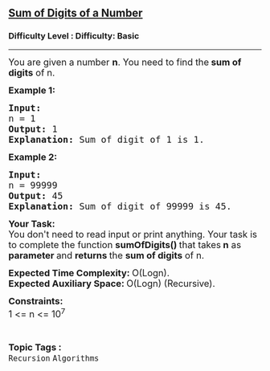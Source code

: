 <h2><a href="https://www.geeksforgeeks.org/problems/sum-of-digits-of-a-number/1?page=1&category=Recursion&sortBy=difficulty">Sum of Digits of a Number</a></h2><h3>Difficulty Level : Difficulty: Basic</h3><hr><div class="problems_problem_content__Xm_eO"><p><span style="font-size:18px">You are given a number <strong>n</strong>. You need to find the<strong> sum of digits</strong> of n.</span></p>

<p><span style="font-size:18px"><strong>Example 1:</strong></span></p>

<pre><span style="font-size:18px"><strong>Input:
</strong>n = 1
<strong>Output: </strong>1
<strong>Explanation: </strong>Sum of digit of 1 is 1.</span></pre>

<p><span style="font-size:18px"><strong>Example 2:</strong></span></p>

<pre><span style="font-size:18px"><strong>Input:
</strong>n = 99999
<strong>Output: </strong>45
<strong>Explanation: </strong>Sum of digit of 99999 is 45.</span></pre>

<p><span style="font-size:18px"><strong>Your Task:</strong><br>
You don't need to read input or print anything. Your task is to complete the function</span><span style="font-size:18px"> <strong>sumOfDigits()&nbsp;</strong>that takes<strong> n</strong> as <strong>parameter </strong>and <strong>returns </strong>the <strong>sum of digits</strong> of n.</span></p>

<p><span style="font-size:18px"><strong>Expected Time Complexity:&nbsp;</strong>O(Logn).<br>
<strong>Expected Auxiliary Space:&nbsp;</strong>O(Logn) (Recursive).</span></p>

<p><strong><span style="font-size:18px">Constraints: </span></strong><br>
<span style="font-size:18px">1 &lt;= n &lt;= 10<sup>7</sup></span></p>
</div><br><p><span style=font-size:18px><strong>Topic Tags : </strong><br><code>Recursion</code>&nbsp;<code>Algorithms</code>&nbsp;